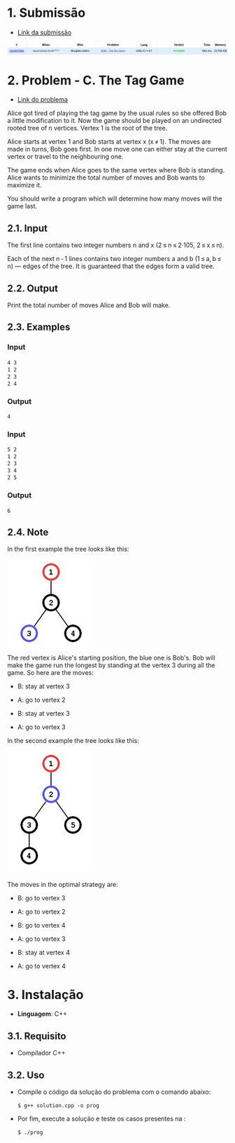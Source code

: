 # 1. Submissão

- [Link da submissão](https://codeforces.com/contest/813/submission/181847806)

![Submissão](./img/submissao.jpg)

# 2. Problem - C. The Tag Game

- [Link do problema](https://codeforces.com/problemset/problem/813/C)

Alice got tired of playing the tag game by the usual rules so she offered Bob a little modification to it. Now the game should be played on an undirected rooted tree of n vertices. Vertex 1 is the root of the tree.

Alice starts at vertex 1 and Bob starts at vertex x (x ≠ 1). The moves are made in turns, Bob goes first. In one move one can either stay at the current vertex or travel to the neighbouring one.

The game ends when Alice goes to the same vertex where Bob is standing. Alice wants to minimize the total number of moves and Bob wants to maximize it.

You should write a program which will determine how many moves will the game last.

## 2.1. Input

The first line contains two integer numbers n and x (2 ≤ n ≤ 2·105, 2 ≤ x ≤ n).

Each of the next n - 1 lines contains two integer numbers a and b (1 ≤ a, b ≤ n) — edges of the tree. It is guaranteed that the edges form a valid tree.

## 2.2. Output

Print the total number of moves Alice and Bob will make.

## 2.3. Examples

### Input

```
4 3
1 2
2 3
2 4
```

### Output

```
4
```

### Input

```
5 2
1 2
2 3
3 4
2 5
```

### Output

```
6
```

## 2.4. Note

In the first example the tree looks like this:

![Imagem 1](./img/eea44df3202ab8bed66be66908b08240870f70e3.png)


The red vertex is Alice's starting position, the blue one is Bob's. Bob will make the game run the longest by standing at the vertex 3 during all the game. So here are the moves:

- B: stay at vertex 3

- A: go to vertex 2

- B: stay at vertex 3

- A: go to vertex 3

In the second example the tree looks like this:

![Imagem 2](./img/a75c162001b6a7a7bc2ee6bc41a8f3bbf5f88b1a.png)

The moves in the optimal strategy are:

- B: go to vertex 3

- A: go to vertex 2

- B: go to vertex 4

- A: go to vertex 3

- B: stay at vertex 4

- A: go to vertex 4

# 3. Instalação 

- **Linguagem**: C++<br>

## 3.1. Requisito

- Compilador C++

## 3.2. Uso 

- Compile o código da solução do problema com o comando abaixo:
  
  ```
  $ g++ solution.cpp -o prog
  ```

- Por fim, execute a solução e teste os casos presentes na :

  ```
  $ ./prog
  ```